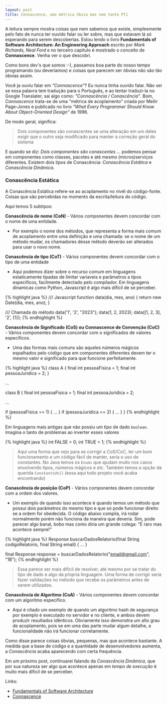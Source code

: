 ```yaml
---
layout: post
title: Connascence, uma métrica óbvia mas nem tanto Pt1
---
```


A leitura sempre mostra coisas que nem sabemos que existe, simplesmente pelo fato de nunca ter ouvido falar ou ler sobre, mas que estavam lá só esperando para serem descobertas.
Estou lendo o livro **Fundamentals of Software Architecture: An Engineering Approach** escrito por *Mark Richards, Neal Ford* e no terceiro
capitulo é mostrado o conceito de **Connascence**. Venha ver o que descobri.

Como bons dev's que somos :-), passamos boa parte do nosso tempo programando (ou deveriamos) e coisas que parecem ser óbvias não são tão óbvias assim.

Você ja ouviu falar em *"Connascence"*? Eu nunca tinha ouvido falar. Não sei se essa palavra tem tradução para o Português,
e ao tentar traduzi-la no Google Translater, sai algo como: *"Connascência / Conascência"*.
Bom, *Connascence* trata-se de uma "métrica de acoplamento" criada por Meilir Page-Jones e publicado no livro *"What Every Programmer Should Know About
Object-Oriented Design"* de 1996.

De modo geral, significa:

> Dois componentes são conascentes se uma alteração em um deles exigir que o outro seja
> modificado para manter a correção geral do sistema

E quando se diz: *Dois componentes são conascentes ...* podemos pensar em componentes
como classes, pacotes e até mesmo (micros)serviços diferentes. Existem dois tipos de Conascência: *Conascência Estática* e *Conascência Dinâmica*.

### Conascência Estática
A Conascência Estática refere-se ao acoplamento no nivél do código-fonte. Coisas que são percebidas no momento da escrita/leitura do código.

Aqui temos 5 subtipos:

**Conascência de nome (CoN)** - Vários componentes devem concordar com o nome de uma entidade.
  - Por exemplo o nome dos métodos, que representa a forma mais comum de acoplamento entre uma definição e uma chamada: 
se o nome de um método mudar, os chamadores desse método deverão ser alterados para usar o novo nome. 


**Conascência de tipo (CoT)** - Vários componentes devem concordar com o tipo de uma entidade
  - Aqui podemos dizer sobre o recurso comum em linguagens estaticamente tipadas de limitar variaveis e parâmetros a tipos especificos, facilmente detectado 
pelo compilador. Em linguagens dinamicas como Python, Javascript é algo mais difícil de se perceber.

{% highlight java %}
/// Javascript
function data(dia, mes, ano) {
  return new Date(dia, mes, ano);
}

/// Chamada do método
data('1', '2', "2023");
data(1, 2, 2023);
data([1, 2, 3], '2', {1});
{% endhighlight %}

**Conascência de Significado (CoS) ou Connascence de Convenção (CoC)** - Vários componentes devem concordar com o
significados de valores especificos.
  - Uma das formas mais comuns são aqueles números mágicos espalhados pelo código que em componentes diferentes
devem ter o mesmo valor e significado para que funcione perfeitamente.

{% highlight java %}
class A {
  final int pessoaFisica = 1;
  final int pessoaJuridica = 2; 
}

...

class B {
  final int pessoaFisica = 1;
  final int pessoaJuridica = 2; 
  
  ... 
    
  if (pessoaFisica == 1) { ... }
  if (pessoaJuridica == 2) { ... }
}
{% endhighlight %}

Em linguagens mais antigas que não possiu um tipo de dado ```boolean```. Imagina o tanto de problemas ao inverter esses valores

{% highlight java %}
int FALSE = 0;
int TRUE = 1;
{% endhighlight %}

  > Aqui uma forma que vejo para se corrigir a CoS/CoC, ter um bom funcionamento e um código fácil de manter, seria o uso de constantes. No Java temos os ```Enums``` que ajudam muito nos casos
envolvendo tipos, números mágicos e etc. Também temos a opção da querida ```ConstantsUtil``` (essa aqui todo projeto você acaba encontrando)


**Conascência de posição (CoP)** - Vários componentes devem concordar com a ordem dos valores.
  - Um exemplo de quando isso acontece é quando temos um método que possui dois parâmetros do mesmo tipo e que só
pode funcionar direito se a ordem for obedecida. O código abaixo compila, irá rodar normalmente porém não funciona da maneira que deveria.
  Sim, pode parecer algo banal, bobo mas como diria um grande colega: "É raro mas acontece sempre!"

{% highlight java %}
Response buscarDadosRelatorio(final String codigoRelatorio, final String email) { ... }

final Response response = buscarDadosRelatorio("email@gmail.com", "1B");
{% endhighlight %}

> Essa parece ser mais dificil de resolver, até mesmo por se tratar do tipo de dado e algo da pŕopria linguagem.
> Uma forma de corrigir seria fazer validações no método que recebe os parâmetros antes de serem utilizados.

**Conascência de Algoritmo (CoA)** - Vários componentes devem concordar com um algoritmo específico.
  - Aqui é citado um exemplo de quando um algoritmo hash de segurança por exemplo é executado no servidor e no cliente, e
ambos devem produzir resultados idênticos. Obviamente isso demonstra um alto grau de acoplamento, pois se em 
uma das parte mudar algum detalhe, a funcionalidade não irá funcionar corretamente.

Como disse parece coisas óbvias, pequenas, mas que acontece bastante. A medida que a base de código e
a quantidade de desenvolvedores aumenta, a *Conascência* acaba aparecendo com certa frequência.

Em um próximo post, continuarei falando da *Conascência Dinâmica*, que por sua natureza ser algo que 
acontece apenas em *tempo de execução* é muito mais dificil de se perceber.

Links:
- [Fundamentals of Software Architecture](https://fundamentalsofsoftwarearchitecture.com)
- [Connascence](https://connascence.io)
